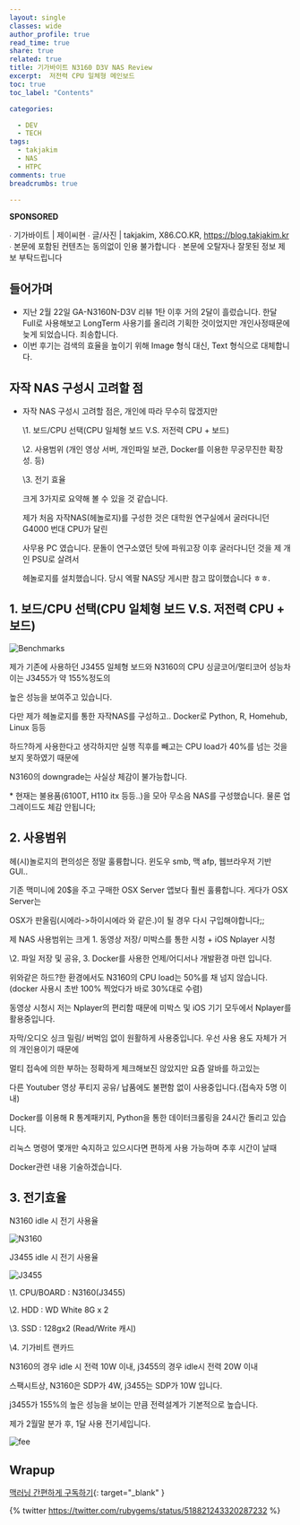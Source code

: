 ```yaml
---
layout: single
classes: wide
author_profile: true
read_time: true
share: true
related: true
title: 기가바이트 N3160 D3V NAS Review
excerpt:  저전력 CPU 일체형 메인보드
toc: true
toc_label: "Contents"

categories:

  - DEV
  - TECH
tags:
  - takjakim
  - NAS
  - HTPC
comments: true
breadcrumbs: true

---
```


 **SPONSORED** 

∙ 기가바이트 | 제이씨현
∙ 글/사진 | takjakim, X86.CO.KR, https://blog.takjakim.kr
∙ 본문에 포함된 컨텐츠는 동의없이 인용 불가합니다
∙ 본문에 오탈자나 잘못된 정보 제보 부탁드립니다

## 들어가며

*  지난 2월 22일 GA-N3160N-D3V 리뷰 1탄 이후 거의 2달이 흘렀습니다. 한달 Full로 사용해보고 LongTerm 사용기를 올리려 기획한 것이었지만 개인사정때문에 늦게 되었습니다. 죄송합니다.
*  이번 후기는 검색의 효율을 높이기 위해 Image 형식 대신, Text 형식으로 대체합니다.

## 자작 NAS 구성시 고려할 점

* 자작 NAS 구성시 고려할 점은, 개인에 따라 무수히 많겠지만 

  \1. 보드/CPU 선택(CPU 일체형 보드 V.S. 저전력 CPU + 보드)

  \2. 사용범위 (개인 영상 서버, 개인파일 보관, Docker를 이용한 무궁무진한 확장성. 등)

  \3. 전기 효율

  

  크게 3가지로 요약해 볼 수 있을 것 같습니다.

  제가 처음 자작NAS(헤놀로지)를 구성한 것은 대학원 연구실에서 굴러다니던 G4000 번대 CPU가 달린

  사무용 PC 였습니다. 문돌이 연구소였던 탓에 파워고장 이후 굴러다니던 것을 제 개인 PSU로 살려서

  헤놀로지를 설치했습니다. 당시 엑팔 NAS당 게시판 참고 많이했습니다 ㅎㅎ. 

## 1. 보드/CPU 선택(CPU 일체형 보드 V.S. 저전력 CPU + 보드)

![Benchmarks](/assets/images/2005/nas/1.png )

제가 기존에 사용하던 J3455 일체형 보드와 N3160의 CPU 싱글코어/멀티코어 성능차이는 J3455가 약 155%정도의

높은 성능을 보여주고 있습니다.

다만 제가 헤놀로지를 통한 자작NAS를 구성하고.. Docker로 Python, R, Homehub, Linux 등등

하드?하게 사용한다고 생각하지만 실행 직후를 빼고는 CPU load가 40%를 넘는 것을 보지 못하였기 때문에

N3160의 downgrade는 사실상 체감이 불가능합니다.

\* 현재는 불용품(6100T, H110 itx 등등..)을 모아 무소음 NAS를 구성했습니다. 물론 업그레이드도 체감 안됩니다;



## 2. 사용범위

헤(시)놀로지의 편의성은 정말 훌륭합니다. 윈도우 smb, 맥 afp, 웹브라우저 기반 GUI..

기존 맥미니에 20$을 주고 구매한 OSX Server 앱보다 훨씬 훌륭합니다.  게다가 OSX Server는 

OSX가 판올림(시에라->하이시에라 와 같은.)이 될 경우 다시 구입해야합니다;;

제 NAS 사용범위는 크게 1. 동영상 저장/ 미박스를 통한 시청 + iOS Nplayer 시청

\2. 파일 저장 및 공유, 3. Docker를 사용한 언제/어디서나 개발환경 마련 입니다.

위와같은 하드?한 환경에서도 N3160의 CPU load는 50%를 채 넘지 않습니다. (docker 사용시 초반 100% 찍었다가 바로 30%대로 수렴)

동영상 시청시 저는 Nplayer의 편리함 때문에 미박스 및 iOS 기기 모두에서 Nplayer를 활용중입니다.

자막/오디오 싱크 밀림/ 버벅임 없이 원활하게 사용중입니다. 우선 사용 용도 자체가 거의 개인용이기 때문에

멀티 접속에 의한 부하는 정확하게 체크해보진 않았지만 요즘 알바를 하고있는

다른 Youtuber 영상 푸티지 공유/ 납품에도 불편함 없이 사용중입니다.(접속자 5명 이내)



Docker를 이용해 R 통계패키지, Python을 통한 데이터크롤링을 24시간 돌리고 있습니다.

리눅스 명령어 몇개만 숙지하고 있으시다면 편하게 사용 가능하며 추후 시간이 날때

Docker관련 내용 기술하겠습니다.



## 3. 전기효율

N3160 idle 시 전기 사용율

![N3160](/assets/images/2005/nas/2.png )

J3455 idle 시 전기 사용율

![J3455](/assets/images/2005/nas/3.png )



\1. CPU/BOARD : N3160(J3455)

\2. HDD : WD White 8G x 2

\3. SSD : 128gx2 (Read/Write 캐시)

\4. 기가비트 랜카드



N3160의 경우 idle 시 전력 10W 이내, j3455의 경우 idle시 전력 20W 이내



스팩시트상, N3160은 SDP가 4W, j3455는 SDP가 10W 입니다.

j3455가 155%의 높은 성능을 보이는 만큼 전력설계가 기본적으로 높습니다.

제가 2월말 분가 후, 1달 사용 전기세입니다.

![fee](/assets/images/2005/nas/4.png )



## Wrapup


[맥러닝 간편하게 구독하기](https://www.youtube.com/channel/UCwq1IYf7GhmJgJtqjbBX1IA?sub_confirmation=1){: target="_blank" } 

 

{% twitter https://twitter.com/rubygems/status/518821243320287232 %}